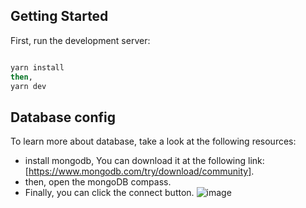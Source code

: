 ## Getting Started
First, run the development server:

```bash

yarn install
then,
yarn dev

```

## Database config

To learn more about database, take a look at the following resources:

- install mongodb, You can download it at the following link: [https://www.mongodb.com/try/download/community].
- then, open the mongoDB compass.
- Finally, you can click the connect button.
![image](https://user-images.githubusercontent.com/48554914/160892025-724e8ba9-c71a-4a9d-bd71-fc51006ca8f2.png)



